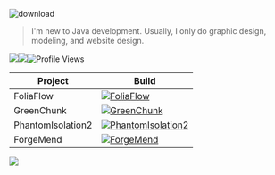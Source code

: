 ![download](https://user-images.githubusercontent.com/125941391/235354314-b5b4259a-94c4-4842-847b-ee4984492e4d.png)

> I'm new to Java development. Usually, I only do graphic design, modeling, and website design.

![](https://dcbadge.vercel.app/api/shield/221569955236282368?theme=discord-inverted)![](https://dcbadge.vercel.app/api/shield/1001386195428839476?theme=discord-inverted)<img
            src="https://komarev.com/ghpvc/?username=MidnightTale&style=for-the-badge&color=6d8ab0" alt="Profile Views" />

|Project|Build|
|--|--|
|FoliaFlow|[![FoliaFlow](https://github.com/Hynse/FoliaFlow/actions/workflows/build.yml/badge.svg?branch=master)](https://github.com/Hynse/FoliaFlow/actions/workflows/build.yml)|
|GreenChunk|[![GreenChunk](https://github.com/Hynse/GreenChunk/actions/workflows/build.yml/badge.svg?branch=master)](https://github.com/Hynse/GreenChunk/actions/workflows/build.yml)|
|PhantomIsolation2|[![PhantomIsolation2](https://github.com/Hynse/PhantomIsolation2/actions/workflows/build.yml/badge.svg?branch=master)](https://github.com/Hynse/PhantomIsolation2/actions/workflows/build.yml)|
|ForgeMend|[![ForgeMend](https://github.com/Hynse/ForgeMend/actions/workflows/build.yml/badge.svg?branch=master)](https://github.com/Hynse/ForgeMend/actions/workflows/build.yml)|
[![](https://raw.githubusercontent.com/modrinth/art/main/Branding/Badge/badge-dark__184x72.png)](https://modrinth.com/user/MidnightTale)

